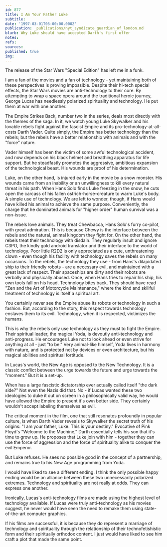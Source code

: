 ```yaml
---
id: 877
title: I Am Your Father Luke
subtitle: 
date: '1997-03-01T05:00:00.000Z'
publication: _publications/nyt_syndicate_guardian_of_london.md
blurb: Why Luke should have accepted Darth's first offer
notes: 
refs: 
sources: 
published: true
img: 
---
```

The release of the Star Wars "Special Edition" has left me in a funk.

I am a fan of the movies and a fan of technology - yet maintaining both of these perspectives is proving impossible. Despite their hi-tech special effects, the Star Wars movies are anti-technology to their core. By attempting to wrap a space opera around the traditional heroic journey, George Lucas has needlessly polarized spirituality and technology. He put them at war with one another.

The Empire Strikes Back, number two in the series, deals most directly with the themes of the saga. In it, we watch young Luke Skywalker and his lovable rebels fight against the fascist Empire and its pro-technology-at-all-costs Darth Vader. Quite simply, the Empire has better technology than the rebels; but the rebels have a better relationship with animals and with the "force" nature.

Vader himself has been the victim of some awful technological accident, and now depends on his black helmet and breathing apparatus for life support. But he steadfastly promotes the aggressive, ambitious expansion of the technological beast. His wounds are proof of his determination.

Luke, on the other hand, is injured early in the movie by a snow monster. His wounds came from an inability or an unwillingness to kill every natural threat in his path. When Hans Solo finds Luke freezing in the snow, he cuts open the carcass of his fallen ostrich-horse-creature to warm Luke's body. A simple use of technology. We are left to wonder, though, if Hans would have killed his animal to achieve the same purpose. Conveniently, the charge that he dominated animals for "higher order" human survival was a non-issue.

The rebels love animals. They treat Chewbacca, Hans Solo's furry co-pilot, with great admiration. This is because Chewy is the interface between the rebels and the natural, animal kingdom they fight for. On the other hand, the rebels treat their technology with disdain. They regularly insult and ignore C3PO, the kindly gold android translator and their interface to the world of technology. Poor little R2D2 is only appreciated as a cute, unthreatening clown - even though his facility with technology saves the rebels on many occasions. To the rebels, the technology they use - from Hans's dilapidated ship to their friendly robots - are a necessary evil, and maintained with a great lack of respect. Their spaceships are dirty and their robots are verbally and physically abused. Once, when Hans tries to repair his ship, his own tools fall on his head. Technology bites back. They should have read "Zen and the Art of Motorcycle Maintenance," where the kind and skillful treatment of technology is itself a spiritual art.

You certainly never see the Empire abuse its robots or technology in such a fashion. But, according to the story, this respect towards technology enslaves them to its evil. Technology, when it is respected, victimizes the humans.

This is why the rebels only use technology as they must to fight the Empire. Their spiritual leader, the magical Yoda, is devoutly anti-technology and anti-progress. He encourages Luke not to look ahead or even strive for anything at all - just "to be." Very animal-like himself, Yoda lives in harmony with nature, and is protected not by devices or even architecture, but his magical abilities and spiritual fortitude.

In Lucas's world, the New Age is opposed to the New Technology. It is a classic conflict between the urge towards the future and urge towards the "moment." But it is a set-up.

When has a large fascistic dictatorship ever actually called itself "the dark side?" Not even the Nazis did that. No - if Lucas wanted these two ideologies to duke it out on screen in a philosophically valid way, he would have allowed the Empire to present it's own better side. They certainly wouldn't accept labeling themselves as evil.

The critical moment in the film, one that still resonates profoundly in popular culture, is when Darth Vader reveals to Skywalker the secret truth of his origins: "I am your father, Luke. This is your destiny." Evocative of Pink Floyd's "Welcome to the Machine," Darth essentially tells his son that it's time to grow up. He proposes that Luke join with him - together they can use the force of aggression and the force of spirituality alike to conquer the evil Emperor.

But Luke refuses. He sees no possible good in the concept of a partnership, and remains true to his New Age programming from Yoda.

I would have liked to see a different ending. I think the only possible happy ending would be an alliance between these two unnecessarily polarized extremes. Technology and spirituality are not really at odds. They can express one another.

Ironically, Lucas's anti-technology films are made using the highest level of technology available. If Lucas were truly anti-technology as his movies suggest, he never would have seen the need to remake them using state-of-the-art computer graphics.

If his films are successful, it is because they do represent a marriage of technology and spirituality through the relationship of their technofetishistic form and their spiritually orthodox content. I just would have liked to see him craft a plot that made the same point.
